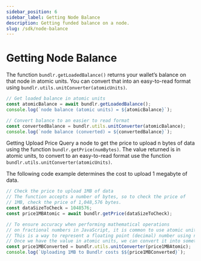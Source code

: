 ```yaml
---
sidebar_position: 6
sidebar_label: Getting Node Balance
description: Getting funded balance on a node.
slug: /sdk/node-balance
---
```


# Getting Node Balance

The function `bundlr.getLoadedBalance()` returns your wallet’s balance on that node in atomic units. You can convert that into an easy-to-read format using `bundlr.utils.unitConverter(atomicUnits)`.

```js
// Get loaded balance in atomic units
const atomicBalance = await bundlr.getLoadedBalance();
console.log(`node balance (atomic units) = ${atomicBalance}`);

// Convert balance to an easier to read format
const convertedBalance = bundlr.utils.unitConverter(atomicBalance);
console.log(`node balance (converted) = ${convertedBalance}`);
```

Getting Upload Price
Query a node to get the price to upload n bytes of data using the function `bundlr.getPrice(numBytes)`. The value returned is in atomic units, to convert to an easy-to-read format use the function `bundlr.utils.unitConverter(atomicUnits)`.

The following code example determines the cost to upload 1 megabyte of data.

```js
// Check the price to upload 1MB of data
// The function accepts a number of bytes, so to check the price of
// 1MB, check the price of 1,048,576 bytes.
const dataSizeToCheck = 1048576;
const price1MBAtomic = await bundlr.getPrice(dataSizeToCheck);

// To ensure accuracy when performing mathematical operations
// on fractional numbers in JavaScript, it is common to use atomic units.
// This is a way to represent a floating point (decimal) number using non-decimal notation.
// Once we have the value in atomic units, we can convert it into something easier to read.
const price1MBConverted = bundlr.utils.unitConverter(price1MBAtomic);
console.log(`Uploading 1MB to Bundlr costs $${price1MBConverted}`);
```
